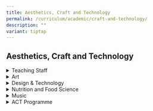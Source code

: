 ```yaml
---
title: Aesthetics, Craft and Technology
permalink: /curriculum/academic/craft-and-technology/
description: ""
variant: tiptap
---
```

<h2>Aesthetics, Craft and Technology</h2>
<div data-type="detailGroup" class="isomer-accordion isomer-accordion-white">
<details class="isomer-details">
<summary>Teaching Staff</summary>
<div data-type="detailsContent" class="isomer-details-content">
<table style="minWidth: 150px">
<colgroup>
<col>
<col>
<col>
<col>
<col>
<col>
</colgroup>
<tbody>
<tr>
<td rowspan="1" colspan="1">
<p><strong>01/</strong>
</p>
</td>
<td rowspan="1" colspan="1">
<p><strong>Ms Ng Huey Lee</strong>
<br><em>HOD Aesthetics, Craft &amp; Technology<br>Design &amp; Technology</em>
<br>
</p>
</td>
<td rowspan="1" colspan="1">
<p><strong>02/</strong>
</p>
</td>
<td rowspan="1" colspan="1">
<p><strong>Mr&nbsp;Faizal Bin Abdul Aziz&nbsp;</strong>
<br><em>Subject Head, Art<br>Art</em>
<br>
</p>
</td>
<td rowspan="1" colspan="1">
<p><strong>03/</strong>
</p>
</td>
<td rowspan="1" colspan="1">
<p><strong>Mr Low Chi Arn Benjamin<br></strong><em>Subject Head,CCE Music <br></em>
</p>
</td>
</tr>
<tr>
<td rowspan="1" colspan="1">
<p><strong>04/</strong>
<br>
</p>
</td>
<td rowspan="1" colspan="1">
<p><strong>Mr&nbsp;Nar Soon Keong</strong>
<br><em>Teacher<br>Design &amp; Technology</em><strong><br></strong>
</p>
</td>
<td rowspan="1" colspan="1">
<p><strong>05/</strong>
</p>
</td>
<td rowspan="1" colspan="1">
<p><strong>Mr&nbsp;Chong Chee Nian </strong><em>Teacher Design &amp; Technology<br></em>
</p>
</td>
<td rowspan="1" colspan="1">
<p><strong>06/</strong>
</p>
</td>
<td rowspan="1" colspan="1">
<p><strong>Ms</strong>  <strong>Angelene Ho </strong><em>Teacher Art</em>
</p>
</td>
</tr>
<tr>
<td rowspan="1" colspan="1">
<p><strong>07/</strong>
</p>
</td>
<td rowspan="1" colspan="1">
<p><strong>Mr Mohammad Azri Bin Kasmanni</strong>
<br><em>Contract Adjunct Teacher<br>Art</em>
</p>
</td>
<td rowspan="1" colspan="1">
<p><strong>08/</strong>
</p>
</td>
<td rowspan="1" colspan="1">
<p><strong>Ms Nadirah Binte Yusnaini Wahid </strong><em>Teacher<br>Nutrition &amp; Food Science</em>
<br>
</p>
</td>
<td rowspan="1" colspan="1">
<p><strong>09/</strong>
</p>
</td>
<td rowspan="1" colspan="1">
<p><strong>Mdm Roszilah Abdul Rahim </strong><em>Teacher<br>Nutrition &amp; Food</em>
<br><em>Science</em>
</p>
</td>
</tr>
<tr>
<td rowspan="1" colspan="1">
<p><strong>10/</strong>
</p>
</td>
<td rowspan="1" colspan="1">
<p><strong>Ms&nbsp;Mandhiraj Kaur Dhillon </strong><em>Teacher<br>Nutrition &amp; Food Science</em>
</p>
</td>
<td rowspan="1" colspan="1">
<p><strong>11/</strong>
</p>
</td>
<td rowspan="1" colspan="1">
<p><strong>Mdm Norita Binte Mokhtar</strong>
</p>
<p>Teacher</p>
<p>Art</p>
</td>
<td rowspan="1" colspan="1">
<p></p>
</td>
<td rowspan="1" colspan="1">
<p></p>
</td>
</tr>
</tbody>
</table>
<p></p>
</div>
</details>
<details class="isomer-details">
<summary>Art</summary>
<div data-type="detailsContent" class="isomer-details-content">
<div class="isomer-image-wrapper">
<img style="width: 100%" height="auto" width="100%" alt="art_creations_jwss_students.PNG" src="/images/art_creations_jwss_students.png">
</div>
<p>Subjects Offered
<br>General Art Programme</p>
<ul data-tight="true" class="tight">
<li>
<p>Visual Arts @ Lower Secondary&nbsp;</p>
</li>
<li>
<p>‘NT’ Level Art @ Upper Secondary</p>
</li>
</ul>
<p>
<br>Enhanced Art Programme (EAP)</p>
<ul data-tight="true" class="tight">
<li>
<p>A JWSS Distinctive Programme ‘O’ Level Art @ Upper Secondary&nbsp;</p>
</li>
</ul>
<p>
<br>Art Talent Development Programme (TDP)</p>
<ul data-tight="true" class="tight">
<li>
<p>Lower Secondary</p>
</li>
</ul>
<p><strong>Curriculum</strong>
</p>
<p>Art is important for students’ holistic development as Art</p>
<ul data-tight="true" class="tight">
<li>
<p>fosters students’ sense of identity, culture and place in society;</p>
</li>
<li>
<p>builds students’ capacity to critically discern and process visual information,
and communicate effectively in the 21st Century; and</p>
</li>
<li>
<p>expands imagination and creativity.</p>
</li>
</ul>
<p>
<br>Drawing from the value of art in education, the aims and objectives of
the Lower Secondary Art are:</p>
<p><strong>Aims:</strong>
</p>
<p>
<br>Art Education in our schools aims to enable every child to</p>
<ul data-tight="true" class="tight">
<li>
<p>enjoy art,</p>
</li>
<li>
<p>communicate visually, and</p>
</li>
<li>
<p>make meaning through connecting with society and culture.</p>
</li>
</ul>
<p><strong>Objectives:</strong>
</p>
<p>
<br>To develop active artists and informed audience who are imaginative, critically
discerned, confident, curious, innovative, has a lifelong enjoyment for
art; and respect art as part of their understanding of themselves, their
cultural heritage and the world.
<br>
<br>At the end of their 2-year Lower Secondary Art Curriculum, students will
be able to do the following:</p>
<table style="minWidth: 50px">
<colgroup>
<col>
<col>
</colgroup>
<tbody>
<tr>
<th rowspan="1" colspan="1">
<p>Domains</p>
</th>
<th rowspan="1" colspan="1">
<p>Learning Outcomes</p>
</th>
</tr>
<tr>
<td rowspan="1" colspan="1">
<p>Perceive
<br>From observing to inquiring</p>
</td>
<td rowspan="1" colspan="1">
<p>Identify qualities in and interpret what they see and experience
<br>
<br>Record and present their observations using different ways
<br>
<br>Generate questions and ideas from visual</p>
</td>
</tr>
<tr>
<td rowspan="1" colspan="1">
<p>Communicate
<br>From creating to innovating</p>
</td>
<td rowspan="1" colspan="1">
<p>Express experiences and ideas in art making
<br>
<br>Experiment with different materials, tools, and media to create new visual
possibilities</p>
</td>
</tr>
<tr>
<td rowspan="1" colspan="1">
<p>Appreciate
<br>From connecting to responding</p>
</td>
<td rowspan="1" colspan="1">
<p>Reflect and share views on their own and others’ art making
<br>
<br>Relate to examples of Singapore and international art and their ideas
and processes
<br>
<br>Work with others to make art, present art, and solve visual and other
problems</p>
</td>
</tr>
</tbody>
</table>
<p><strong>T &amp; L Framework:</strong>
</p>
<div class="isomer-image-wrapper">
<img style="width: 100%" height="auto" width="100%" alt="art_framework.jpg" src="/images/art_framework.jpg">
</div>
<p><strong>For Interaction (4I) Integrated Learning and Thinking Approach</strong>
</p>
</div>
</details>
<details class="isomer-details">
<summary>Design &amp; Technology</summary>
<div data-type="detailsContent" class="isomer-details-content">
<div class="isomer-image-wrapper">
<img style="width: 100%" height="auto" width="100%" alt="Web1.jpg" src="/images/Web1.jpg">
</div>
<p><strong>Subject Offered</strong>
</p>
<ul data-tight="true" class="tight">
<li>
<p>Design &amp; Technology</p>
</li>
</ul>
<p><strong>Curriculum</strong>
</p>
<p><strong>Lower Secondary Programme:</strong>
</p>
<p>Design &amp; Technology (D&amp;T) is part of a holistic broad-based education.
It is a compulsory project-based subject in the lower secondary school
curriculum. D&amp;T anchors on design action and the application of knowledge
and process skills.</p>
<p></p>
<p>Students are to engage in design-and-make activities and experience a
basic process of design adapted to their abilities, interest and design
context.</p>
<p></p>
<p>The lower secondary D&amp;T syllabus aims to enable students to:</p>
<p>&nbsp;</p>
<ul data-tight="true" class="tight">
<li>
<p>develop an awareness of design in the made-world;&nbsp;</p>
</li>
<li>
<p>develop an appreciation of function;</p>
</li>
<li>
<p>aesthetics and technology in design;&nbsp;</p>
</li>
<li>
<p>develop basic design thinking and communication skills;&nbsp;</p>
</li>
<li>
<p>experience the process of realising design through making; and&nbsp;</p>
</li>
<li>
<p>think and intervene creatively to become autonomous decision makers.&nbsp;</p>
</li>
</ul>
<p><strong>Upper Secondary Programme:</strong>
</p>
<p>Our upper secondary programme prepares students for their GCE O/N levels
in Secondary 4/5. It is a comprehensive programme to familiarise students
with coursework requirements.</p>
<p></p>
<p>Students will also acquire basic knowledge and understanding related to
Structures, Mechanisms and Electronics for designing and making controlled
systems. They will need to apply the knowledge in one or more technological
areas appropriate to the context of their Coursework Projects. The three
technological areas can be summarised as follows:</p>
<ul data-tight="true" class="tight">
<li>
<p><strong>Structures</strong>&nbsp;– supporting systems designed for minimal
movement</p>
</li>
<li>
<p><strong>Mechanisms</strong>&nbsp;– movement systems designed to transfer
and control physical movement and forces from one point/direction to another</p>
</li>
<li>
<p><strong>Electronics</strong>&nbsp;– control systems designed to sense,
process and control via electrical signals.</p>
</li>
</ul>
<p><strong>T &amp; L Framework:</strong>
</p>
<div class="isomer-image-wrapper">
<img style="width: 100%" height="auto" width="100%" alt="dnt_framework.png" src="/images/dnt_framework.png">
</div>
<p></p>
</div>
</details>
<details class="isomer-details">
<summary>Nutrition and Food Science</summary>
<div data-type="detailsContent" class="isomer-details-content">
<div class="isomer-image-wrapper">
<img style="width: 100%" height="auto" width="100%" alt="NFS2.jpg" src="/images/NFS2.jpg">
</div>
<p><strong>Subjects Offered</strong>
</p>
<ul data-tight="true" class="tight">
<li>
<p>Food &amp; Consumer Education (FCE) @ Lower Secondary&nbsp;</p>
</li>
<li>
<p>Food &amp; Nutrition (FN) @ Upper Secondary</p>
</li>
</ul>
<p><strong>Curriculum</strong>
</p>
<p><strong>Lower Secondary Programme:</strong>
</p>
<p>Food and Consumer Education (FCE) is taken by all lower secondary students
in JWSS.</p>
<p>The FCE syllabus is designed to empower students to be health-conscious
and discerning consumers; enabling them to better manage their lives for
the present and the future. The focus is on how individuals and families
optimise their resources of food, finance and time to meet the physical
mental, social and economic needs.</p>
<p>The syllabus aims to enable students to</p>
<ul data-tight="true" class="tight">
<li>
<p>understand the importance of nutrition for long-term health;</p>
</li>
<li>
<p>apply basic principles of consumer education;</p>
</li>
<li>
<p>apply basic financial principles for everyday decision making and planning;</p>
</li>
<li>
<p>appreciate and develop an understanding of food, nutrition and trans-cultural
awareness in the global context;</p>
</li>
<li>
<p>nurture and develop critical thinking, problem-solving and creativity,
a spirit of enterprise, innovation and aesthetic awareness; to make informed
and discerning food and consumer-related decision;</p>
</li>
<li>
<p>develop positive attitudes and values for the well-being of the community
(families and society); and</p>
</li>
<li>
<p>demonstrate effective and responsible use of resources for the individuals
and the community.</p>
</li>
</ul>
<p>The FCE syllabus is designed to prepare students for the 21st Century.
Hence, the 21st Century Competencies (21CC) has been integrated into the
content, learning process and assessment. FCE is a relevant subject that
provides students a foresight to prepare them for the evolving world.</p>
<p><strong>Upper Secondary Programme:</strong>
</p>
<p>Our upper secondary programme prepares students for their GCE O/N levels
in Secondary 4. It is a comprehensive programme to familiarise students
with coursework requirements.</p>
<p><strong>The syllabus aims to:</strong>
</p>
<ul data-tight="true" class="tight">
<li>
<p>develop candidates’ understanding of the concepts of nutrition and meal
planning;</p>
</li>
<li>
<p>develop candidates’ understanding of the link between diet and health;</p>
</li>
<li>
<p>develop candidates’ understanding of the principles of food science; and</p>
</li>
<li>
<p>equip candidates with the knowledge and skills to make informed decisions
concerning food and nutrition.</p>
</li>
</ul>
<p><strong>Structure of Syllabus:</strong>
</p>
<table style="minWidth: 50px">
<colgroup>
<col>
<col>
</colgroup>
<tbody>
<tr>
<td rowspan="1" colspan="1">
<p><strong>Core areas of study</strong>
</p>
</td>
<td rowspan="1" colspan="1">
<p>1. Food studies</p>
<p>2. Consumer studies</p>
</td>
</tr>
<tr>
<td rowspan="1" colspan="1">
<p><strong>Elective module</strong>
</p>
</td>
<td rowspan="1" colspan="1">
<p>1. Nutrition &amp; Food Science
<br>2. Food Entrepreneurship
<br>3. FCE &amp; The Community&nbsp;</p>
</td>
</tr>
</tbody>
</table>
<p></p>
</div>
</details>
<details class="isomer-details">
<summary>Music</summary>
<div data-type="detailsContent" class="isomer-details-content">
<p><strong>Subjects Offered</strong>
</p>
<ul data-tight="true" class="tight">
<li>
<p>Music @ Lower Secondary&nbsp;</p>
<p></p>
</li>
</ul>
<p><strong>Curriculum</strong>
</p>
<p><strong>Lower Secondary Programme:</strong>
</p>
<p>Music is taken by all lower secondary students in JWSS.</p>
<p>The Music syllabus is designed to provide students with opportunities
to explore a wide range of genres and styles to broaden and develop their
knowledge, skills and understanding of music. It provides the platform
for students to make music, both individually and in groups. demonstrate
and articulate an understanding of the elements and concepts of music through
listening, performing and creating music. Students will be able to discuss
and provide personal responses to the music at greater depth.</p>
<p>The syllabus aims to enable students to</p>
<ul data-tight="true" class="tight">
<li>
<p>Perform Music in both instrumental and vocal settings, individually and
in groups</p>
</li>
<li>
<p>Create Music in both instrumental and vocal settings, individually and
in groups</p>
</li>
<li>
<p>Listen and Respond to Music</p>
</li>
<li>
<p>Appreciate Music in local and global cultures</p>
</li>
<li>
<p>Understand musical elements and concepts</p>
</li>
<li>
<p>develop positive attitudes and values for the well-being of the community
(families and society); and</p>
</li>
<li>
<p>demonstrate effective and responsible use of resources for the individuals
and the community.</p>
</li>
</ul>
<p>The syllabus lays the foundation for further study in music and endeavours
to foster a lifelong appreciation and involvement in music.</p>
</div>
</details>
<details class="isomer-details">
<summary>ACT Programme</summary>
<div data-type="detailsContent" class="isomer-details-content">
<h2></h2>
<div class="isomer-image-wrapper">
<img style="width:600px" height="auto" width="100%" alt="cft1" src="/images/cft1.png">
</div>
<p></p>
<div class="isomer-image-wrapper">
<img style="width:600px" height="auto" width="100%" alt="cft2" src="/images/cft2.png">
</div>
<p></p>
<div class="isomer-image-wrapper">
<img style="width:600px" height="auto" width="100%" alt="cft3" src="/images/cft3.png">
</div>
<p></p>
<div class="isomer-image-wrapper">
<img style="width:600px" height="auto" width="100%" alt="cft4" src="/images/cft4.png">
</div>
<p></p>
<div class="isomer-image-wrapper">
<img style="width:600px" height="auto" width="100%" alt="cft5" src="/images/cft5.png">
</div>
<p></p>
<div class="isomer-image-wrapper">
<img style="width:600px" height="auto" width="100%" alt="cft6" src="/images/cft6.png">
</div>
<p></p>
<div class="isomer-image-wrapper">
<img style="width:600px" height="auto" width="100%" alt="cft7" src="/images/cft7.png">
</div>
<p></p>
<div class="isomer-image-wrapper">
<img style="width:600px" height="auto" width="100%" alt="cft8" src="/images/cft8.png">
</div>
<p></p>
<div class="isomer-image-wrapper">
<img style="width:600px" height="auto" width="100%" alt="cft9" src="/images/cft9.png">
</div>
<p></p>
<div class="isomer-image-wrapper">
<img style="width:600px" height="auto" width="100%" alt="cft10" src="/images/cft10.png">
</div>
<p></p>
<div class="isomer-image-wrapper">
<img style="width:600px" height="auto" width="100%" alt="cft11" src="/images/cft11.png">
</div>
<p></p>
<p></p>
</div>
</details>
</div>
<p></p>
